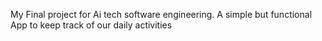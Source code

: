 My Final project for Ai tech software engineering. A simple but functional App to keep track of our daily activities
